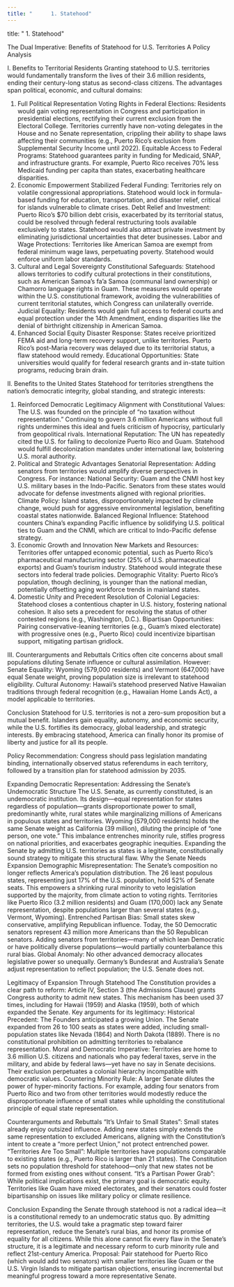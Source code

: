```yaml
---
title: "      1. Statehood"
---
```




title: "      1. Statehood"



The Dual Imperative: Benefits of Statehood for U.S. Territories
A Policy Analysis

I. Benefits to Territorial Residents
Granting statehood to U.S. territories would fundamentally transform the lives of their 3.6 million residents, ending their century-long status as second-class citizens. The advantages span political, economic, and cultural domains:
1. Full Political Representation
Voting Rights in Federal Elections: Residents would gain voting representation in Congress and participation in presidential elections, rectifying their current exclusion from the Electoral College. Territories currently have non-voting delegates in the House and no Senate representation, crippling their ability to shape laws affecting their communities (e.g., Puerto Rico’s exclusion from Supplemental Security Income until 2022).
Equitable Access to Federal Programs: Statehood guarantees parity in funding for Medicaid, SNAP, and infrastructure grants. For example, Puerto Rico receives 70% less Medicaid funding per capita than states, exacerbating healthcare disparities.
2. Economic Empowerment
Stabilized Federal Funding: Territories rely on volatile congressional appropriations. Statehood would lock in formula-based funding for education, transportation, and disaster relief, critical for islands vulnerable to climate crises.
Debt Relief and Investment: Puerto Rico’s $70 billion debt crisis, exacerbated by its territorial status, could be resolved through federal restructuring tools available exclusively to states. Statehood would also attract private investment by eliminating jurisdictional uncertainties that deter businesses.
Labor and Wage Protections: Territories like American Samoa are exempt from federal minimum wage laws, perpetuating poverty. Statehood would enforce uniform labor standards.
3. Cultural and Legal Sovereignty
Constitutional Safeguards: Statehood allows territories to codify cultural protections in their constitutions, such as American Samoa’s fa’a Samoa (communal land ownership) or Chamorro language rights in Guam. These measures would operate within the U.S. constitutional framework, avoiding the vulnerabilities of current territorial statutes, which Congress can unilaterally override.
Judicial Equality: Residents would gain full access to federal courts and equal protection under the 14th Amendment, ending disparities like the denial of birthright citizenship in American Samoa.
4. Enhanced Social Equity
Disaster Response: States receive prioritized FEMA aid and long-term recovery support, unlike territories. Puerto Rico’s post-Maria recovery was delayed due to its territorial status, a flaw statehood would remedy.
Educational Opportunities: State universities would qualify for federal research grants and in-state tuition programs, reducing brain drain.

II. Benefits to the United States
Statehood for territories strengthens the nation’s democratic integrity, global standing, and strategic interests:
1. Reinforced Democratic Legitimacy
Alignment with Constitutional Values: The U.S. was founded on the principle of “no taxation without representation.” Continuing to govern 3.6 million Americans without full rights undermines this ideal and fuels criticism of hypocrisy, particularly from geopolitical rivals.
International Reputation: The UN has repeatedly cited the U.S. for failing to decolonize Puerto Rico and Guam. Statehood would fulfill decolonization mandates under international law, bolstering U.S. moral authority.
2. Political and Strategic Advantages
Senatorial Representation: Adding senators from territories would amplify diverse perspectives in Congress. For instance:
National Security: Guam and the CNMI host key U.S. military bases in the Indo-Pacific. Senators from these states would advocate for defense investments aligned with regional priorities.
Climate Policy: Island states, disproportionately impacted by climate change, would push for aggressive environmental legislation, benefiting coastal states nationwide.
Balanced Regional Influence: Statehood counters China’s expanding Pacific influence by solidifying U.S. political ties to Guam and the CNMI, which are critical to Indo-Pacific defense strategy.
3. Economic Growth and Innovation
New Markets and Resources: Territories offer untapped economic potential, such as Puerto Rico’s pharmaceutical manufacturing sector (25% of U.S. pharmaceutical exports) and Guam’s tourism industry. Statehood would integrate these sectors into federal trade policies.
Demographic Vitality: Puerto Rico’s population, though declining, is younger than the national median, potentially offsetting aging workforce trends in mainland states.
4. Domestic Unity and Precedent
Resolution of Colonial Legacies: Statehood closes a contentious chapter in U.S. history, fostering national cohesion. It also sets a precedent for resolving the status of other contested regions (e.g., Washington, D.C.).
Bipartisan Opportunities: Pairing conservative-leaning territories (e.g., Guam’s mixed electorate) with progressive ones (e.g., Puerto Rico) could incentivize bipartisan support, mitigating partisan gridlock.

III. Counterarguments and Rebuttals
Critics often cite concerns about small populations diluting Senate influence or cultural assimilation. However:
Senate Equality: Wyoming (579,000 residents) and Vermont (647,000) have equal Senate weight, proving population size is irrelevant to statehood eligibility.
Cultural Autonomy: Hawaii’s statehood preserved Native Hawaiian traditions through federal recognition (e.g., Hawaiian Home Lands Act), a model applicable to territories.

Conclusion
Statehood for U.S. territories is not a zero-sum proposition but a mutual benefit. Islanders gain equality, autonomy, and economic security, while the U.S. fortifies its democracy, global leadership, and strategic interests. By embracing statehood, America can finally honor its promise of liberty and justice for all its people.

Policy Recommendation: Congress should pass legislation mandating binding, internationally observed status referendums in each territory, followed by a transition plan for statehood admission by 2035.



Expanding Democratic Representation: Addressing the Senate’s Undemocratic Structure
The U.S. Senate, as currently constituted, is an undemocratic institution. Its design—equal representation for states regardless of population—grants disproportionate power to small, predominantly white, rural states while marginalizing millions of Americans in populous states and territories. Wyoming (579,000 residents) holds the same Senate weight as California (39 million), diluting the principle of “one person, one vote.” This imbalance entrenches minority rule, stifles progress on national priorities, and exacerbates geographic inequities. Expanding the Senate by admitting U.S. territories as states is a legitimate, constitutionally sound strategy to mitigate this structural flaw.
Why the Senate Needs Expansion
Demographic Misrepresentation:
The Senate’s composition no longer reflects America’s population distribution. The 26 least populous states, representing just 17% of the U.S. population, hold 52% of Senate seats. This empowers a shrinking rural minority to veto legislation supported by the majority, from climate action to voting rights.
Territories like Puerto Rico (3.2 million residents) and Guam (170,000) lack any Senate representation, despite populations larger than several states (e.g., Vermont, Wyoming).
Entrenched Partisan Bias:
Small states skew conservative, amplifying Republican influence. Today, the 50 Democratic senators represent 43 million more Americans than the 50 Republican senators. Adding senators from territories—many of which lean Democratic or have politically diverse populations—would partially counterbalance this rural bias.
Global Anomaly:
No other advanced democracy allocates legislative power so unequally. Germany’s Bundesrat and Australia’s Senate adjust representation to reflect population; the U.S. Senate does not.

Legitimacy of Expansion Through Statehood
The Constitution provides a clear path to reform: Article IV, Section 3 (the Admissions Clause) grants Congress authority to admit new states. This mechanism has been used 37 times, including for Hawaii (1959) and Alaska (1959), both of which expanded the Senate. Key arguments for its legitimacy:
Historical Precedent:
The Founders anticipated a growing Union. The Senate expanded from 26 to 100 seats as states were added, including small-population states like Nevada (1864) and North Dakota (1889). There is no constitutional prohibition on admitting territories to rebalance representation.
Moral and Democratic Imperative:
Territories are home to 3.6 million U.S. citizens and nationals who pay federal taxes, serve in the military, and abide by federal laws—yet have no say in Senate decisions. Their exclusion perpetuates a colonial hierarchy incompatible with democratic values.
Countering Minority Rule:
A larger Senate dilutes the power of hyper-minority factions. For example, adding four senators from Puerto Rico and two from other territories would modestly reduce the disproportionate influence of small states while upholding the constitutional principle of equal state representation.

Counterarguments and Rebuttals
“It’s Unfair to Small States”:
Small states already enjoy outsized influence. Adding new states simply extends the same representation to excluded Americans, aligning with the Constitution’s intent to create a “more perfect Union,” not protect entrenched power.
“Territories Are Too Small”:
Multiple territories have populations comparable to existing states (e.g., Puerto Rico is larger than 21 states). The Constitution sets no population threshold for statehood—only that new states not be formed from existing ones without consent.
“It’s a Partisan Power Grab”:
While political implications exist, the primary goal is democratic equity. Territories like Guam have mixed electorates, and their senators could foster bipartisanship on issues like military policy or climate resilience.

Conclusion
Expanding the Senate through statehood is not a radical idea—it is a constitutional remedy to an undemocratic status quo. By admitting territories, the U.S. would take a pragmatic step toward fairer representation, reduce the Senate’s rural bias, and honor its promise of equality for all citizens. While this alone cannot fix every flaw in the Senate’s structure, it is a legitimate and necessary reform to curb minority rule and reflect 21st-century America.
Proposal: Pair statehood for Puerto Rico (which would add two senators) with smaller territories like Guam or the U.S. Virgin Islands to mitigate partisan objections, ensuring incremental but meaningful progress toward a more representative Senate.









